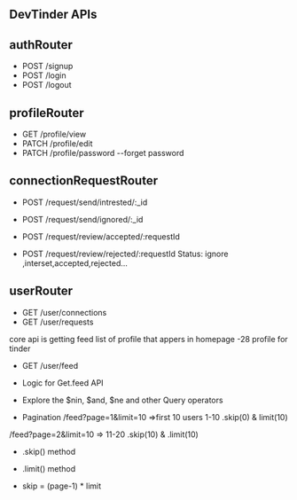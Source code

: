 ## DevTinder APIs

## authRouter
- POST /signup
- POST /login
- POST /logout

## profileRouter
- GET /profile/view
- PATCH /profile/edit
- PATCH /profile/password   --forget password

## connectionRequestRouter
<!-- exploring tinder -->
- POST /request/send/intrested/:_id
- POST /request/send/ignored/:_id

- POST /request/review/accepted/:requestId
- POST /request/review/rejected/:requestId
Status: ignore ,interset,accepted,rejected...


## userRouter
- GET /user/connections
- GET /user/requests

core api is getting feed list of profile that appers in homepage -28 profile for tinder

- GET /user/feed
- Logic for Get.feed API 
- Explore the $nin, $and, $ne and other Query operators

- Pagination 
/feed?page=1&limit=10 =>first 10 users 1-10 .skip(0) & limit(10)

/feed?page=2&limit=10 => 11-20 .skip(10) & .limit(10)
- .skip() method
- .limit() method

- skip = (page-1) * limit

